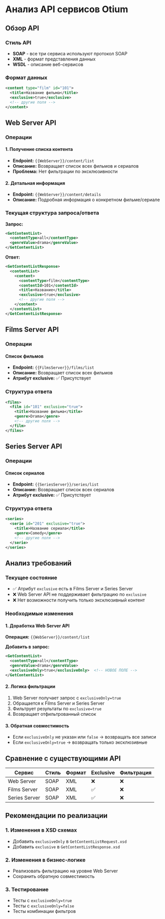 # Анализ API сервисов Otium

## Обзор API

### Стиль API
- **SOAP** - все три сервиса используют протокол SOAP
- **XML** - формат представления данных
- **WSDL** - описание веб-сервисов

### Формат данных
```xml
<content type="film" id="101">
  <title>Название фильма</title>
  <exclusive>true</exclusive>
  <!-- другие поля -->
</content>
```

## Web Server API

### Операции

#### 1. Получение списка контента
- **Endpoint:** `{{WebServer}}/content/list`
- **Описание:** Возвращает список всех фильмов и сериалов
- **Проблема:** Нет фильтрации по эксклюзивности

#### 2. Детальная информация
- **Endpoint:** `{{WebServer}}/content/details`
- **Описание:** Подробная информация о конкретном фильме/сериале

### Текущая структура запроса/ответа

**Запрос:**
```xml
<GetContentList>
  <contentType>all</contentType>
  <genreValue>drama</genreValue>
</GetContentList>
```

**Ответ:**
```xml
<GetContentListResponse>
  <contentList>
    <content>
      <contentType>film</contentType>
      <contentId>101</contentId>
      <title>Название</title>
      <exclusive>true</exclusive>
      <!-- другие поля -->
    </content>
  </contentList>
</GetContentListResponse>
```

## Films Server API

### Операции

#### Список фильмов
- **Endpoint:** `{{FilmsServer}}/films/list`
- **Описание:** Возвращает список всех фильмов
- **Атрибут exclusive:** ✅ Присутствует

### Структура ответа
```xml
<films>
  <film id="101" exclusive="true">
    <title>Название фильма</title>
    <genre>Drama</genre>
    <!-- другие поля -->
  </film>
</films>
```

## Series Server API

### Операции

#### Список сериалов
- **Endpoint:** `{{SeriesServer}}/series/list`
- **Описание:** Возвращает список всех сериалов
- **Атрибут exclusive:** ✅ Присутствует

### Структура ответа
```xml
<series>
  <serie id="201" exclusive="true">
    <title>Название сериала</title>
    <genre>Comedy</genre>
    <!-- другие поля -->
  </serie>
</series>
```

## Анализ требований

### Текущее состояние
- ✅ Атрибут `exclusive` есть в Films Server и Series Server
- ❌ Web Server API не поддерживает фильтрацию по `exclusive`
- ❌ Нет возможности получить только эксклюзивный контент

### Необходимые изменения

#### 1. Доработка Web Server API
**Операция:** `{{WebServer}}/content/list`

**Добавить в запрос:**
```xml
<GetContentList>
  <contentType>all</contentType>
  <genreValue>drama</genreValue>
  <exclusiveOnly>true</exclusiveOnly>  <!-- НОВОЕ ПОЛЕ -->
</GetContentList>
```

#### 2. Логика фильтрации
1. Web Server получает запрос с `exclusiveOnly=true`
2. Обращается к Films Server и Series Server
3. Фильтрует результаты по `exclusive=true`
4. Возвращает отфильтрованный список

#### 3. Обратная совместимость
- Если `exclusiveOnly` не указан или `false` → возвращать все записи
- Если `exclusiveOnly=true` → возвращать только эксклюзивные

## Сравнение с существующими API

| Сервис | Стиль | Формат | Exclusive | Фильтрация |
|--------|-------|--------|-----------|------------|
| Web Server | SOAP | XML | ❌ | ❌ |
| Films Server | SOAP | XML | ✅ | ❌ |
| Series Server | SOAP | XML | ✅ | ❌ |

## Рекомендации по реализации

### 1. Изменения в XSD схемах
- Добавить `exclusiveOnly` в `GetContentListRequest.xsd`
- Добавить `exclusive` в `GetContentListResponse.xsd`

### 2. Изменения в бизнес-логике
- Реализовать фильтрацию на уровне Web Server
- Сохранить обратную совместимость

### 3. Тестирование
- Тесты с `exclusiveOnly=true`
- Тесты с `exclusiveOnly=false`
- Тесты комбинации фильтров
